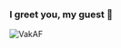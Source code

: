 ### I greet you, my guest 👋

![VakAF](https://github.com/Ka4insky/Ka4insky/assets/102248067/f0a0f1fb-d220-4121-a402-6451f4404eac)

<!--
**Ka4insky/Ka4insky** is a ✨ _special_ ✨ repository because its `README.md` (this file) appears on your GitHub profile.

Here are some ideas to get you started:

- 🔭 I’m currently working on ...
- 🌱 I’m currently learning ...
- 👯 I’m looking to collaborate on ...
- 🤔 I’m looking for help with ...
- 💬 Ask me about ...
- 📫 How to reach me: ...
- 😄 Pronouns: ...
- ⚡ Fun fact: ...
-->
